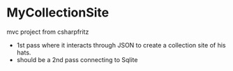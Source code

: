 # MyCollectionSite
mvc project from csharpfritz 
- 1st pass where it interacts through JSON to create a collection site of his hats.
- should be a 2nd pass connecting to Sqlite

